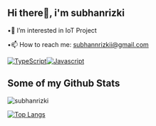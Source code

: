 ## Hi there👋, i'm subhanrizki
<p align='left'>•👀 I’m interested in IoT Project
 
 •📫 How to reach me: subhannrizkii@gmail.com</p>
 [![TypeScript](https://badges.frapsoft.com/typescript/version/typescript-v18.svg?v=101)](https://github.com/ellerbrock/typescript-badges/)[![Javascript](https://badges.frapsoft.com/javascript/code/javascript.png?v=101)](https://github.com/ellerbrock/javascript-badges/)


## Some of my Github Stats
<p align=left> <img src=https://komarev.com/ghpvc/?username=subhanrizki alt=subhanrizki /> </p>


[![Top Langs](https://github-readme-stats.vercel.app/api/top-langs/?username=subhanrizki&layout=compact)](https://github.com/subhanrizki/github-readme-stats)

